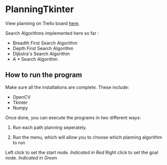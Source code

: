 # PlanningTkinter

View planning on Trello board [here](https://trello.com/b/A9lTAano/planningtkinter).

Search Algorithms implemented here so far :

 - Breadth First Search Algorithm
 - Depth First Search Algorithm
 - Dijkstra's Search Algorithm
 - A * Search Algorithm

## How to run the program

Make sure all the installations are complete. These include:

- OpenCV
- Tkinter
- Numpy

Once done, you can execute the programs in two different ways:

1) Run each path planning seperately.
   
2) Run the menu, which will allow you to choose which planning algorithm to run

Left click to set the start node. *Indicated in Red*
Right click to set the goal node. *Indicated in Green*
 
 